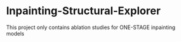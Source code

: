 # Inpainting-Structural-Explorer
This project only contains ablation studies for ONE-STAGE inpainting models
